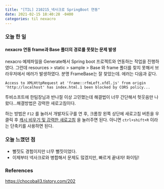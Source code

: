 ```yaml
---
title: "[TIL] 210215_넥사크로 SpringBoot 연동"
date: 2021-02-15 18:40:28 -0400
categories: til nexacro
---
```


### 오늘 한 일

#### nexacro 연동 frame과 Base 폴더의 경로를 못찾는 문제 발생

nexacro 예제파일을 Generate해서 Spring boot 프로젝트와 연동하는 작업을 진행하였다. 그런데 resources > static > sample > Base 와 frame 폴더를 찾지 못해서 브라우저에서 에러가 발생하였다. 분명 FrameBase는 잘 찾았는데. 에러는 다음과 같다.

```
Access to XMLHttpRequest at 'frame::rfmLeft.xfdl.js' from origin 'http://localhost' has index.html.1 been blocked by CORS policy...
```

투비소프트에 한팀장님과 반나절 이상 고민했는데 해결법이 너무 간단해서 헛웃음만 나왔다...해결방법은 강력한 새로고침이다.

하는 방법은  `F12` 를 눌러서 개발자도구를 연 후, 크롬창 왼쪽 상단에 새로고침 버튼을 우클릭 후 <u>캐시 비우기 및 강력한 새로고침</u> 을 눌러주면 된다. 아니면 `ctrl+shift+R` 이라는 단축키를 사용하면 된다.



### 오늘 느꼈던 점

- 뻘짓도 경험이지만 너무 뻘짓이었다.
- 이제부터 넥사크로와 병합해서 문제도 많겠지만, 빠르게 끝내자! 화이팅!



### References

https://chocoball3.tistory.com/202
